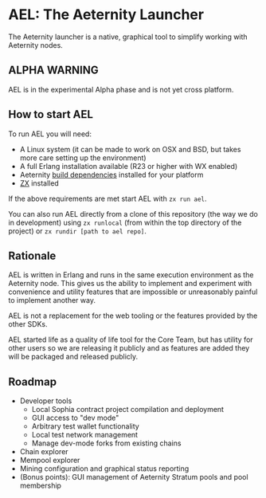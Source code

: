# AEL: The Aeternity Launcher
The Aeternity launcher is a native, graphical tool to simplify working with Aeternity nodes.

## ALPHA WARNING
AEL is in the experimental Alpha phase and is not yet cross platform.

## How to start AEL
To run AEL you will need:
- A Linux system (it can be made to work on OSX and BSD, but takes more care setting up the environment)
- A full Erlang installation available (R23 or higher with WX enabled)
- Aeternity [build dependencies](https://github.com/aeternity/aeternity/blob/master/docs/build.md) installed for your platform
- [ZX](https://zxq9.com/projects/zomp/qs.install.en.html) installed

If the above requirements are met start AEL with `zx run ael`.

You can also run AEL directly from a clone of this repository (the way we do in development) using `zx runlocal` (from within the top directory of the project) or `zx rundir [path to ael repo]`.

## Rationale
AEL is written in Erlang and runs in the same execution environment as the Aeternity node.
This gives us the ability to implement and experiment with convenience and utility features that are impossible or unreasonably painful to implement another way.

AEL is not a replacement for the web tooling or the features provided by the other SDKs.

AEL started life as a quality of life tool for the Core Team, but has utility for other users so we are releasing it publicly and as features are added they will be packaged and released publicly.

## Roadmap
- Developer tools
  - Local Sophia contract project compilation and deployment
  - GUI access to "dev mode"
  - Arbitrary test wallet functionality
  - Local test network management
  - Manage dev-mode forks from existing chains
- Chain explorer
- Mempool explorer
- Mining configuration and graphical status reporting
- (Bonus points): GUI management of Aeternity Stratum pools and pool membership
